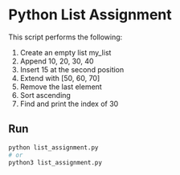# Python List Assignment

This script performs the following:
1. Create an empty list my_list
2. Append 10, 20, 30, 40
3. Insert 15 at the second position
4. Extend with [50, 60, 70]
5. Remove the last element
6. Sort ascending
7. Find and print the index of 30

## Run
```bash
python list_assignment.py
# or
python3 list_assignment.py
